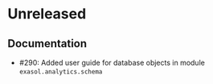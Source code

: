 # Unreleased

## Documentation

* #290: Added user guide for database objects in module `exasol.analytics.schema`
